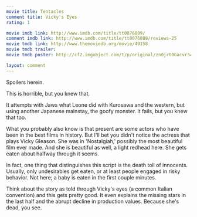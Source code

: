 ```yaml
---
movie title: Tentacles
comment title: Vicky's Eyes
rating: 1

movie imdb link: http://www.imdb.com/title/tt0076809/
comment imdb link: http://www.imdb.com/title/tt0076809/reviews-25
movie tmdb link: http://www.themoviedb.org/movie/49158
movie tmdb trailer: 
movie tmdb poster: http://cf2.imgobject.com/t/p/original/zn0jrt0Gacvr343HoOZUAefKcnb.jpg

layout: comment
---
```


Spoilers herein.

This is horrible, but you knew that.

It attempts with Jaws what Leone did with Kurosawa and the western, but using another Japanese mainstay, the goofy monster. It fails, but you knew that too.

What you probably also know is that present are some actors who have been in the best films in history. But I'll bet you didn't notice the actress that plays Vicky Gleason. She was in 'Nostalgiah,' possibly the most beautiful film ever made. And she is beautiful as well, a light redhead here. She gets eaten about halfway through it seems. 

In fact, one thing that distinguishes this script is the death toll of innocents. Usually, only undesirables get eaten, or at least people engaged in risky behavior. Not here; a baby is eaten in the first couple minutes.

Think about the story as told through Vicky's eyes (a common Italian convention) and this gets pretty good. It even explains the missing stars in the last half and the abrupt decline in production values. Because she's dead, you see.